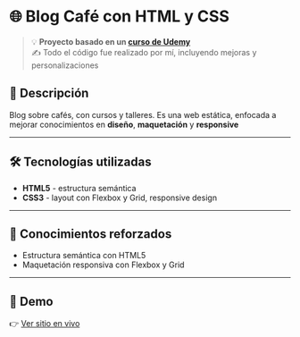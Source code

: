# 🌐 Blog Café con HTML y CSS

> 💡 **Proyecto basado en un [curso de Udemy](https://www.udemy.com/course/desarrollo-web-completo-con-html5-css3-js-php-y-mysql)**  
> ✍️ Todo el código fue realizado por mí, incluyendo mejoras y personalizaciones

## 📌 Descripción

Blog sobre cafés, con cursos y talleres. Es una web estática, enfocada a mejorar conocimientos en **diseño**, **maquetación** y **responsive**

---

## 🛠️ Tecnologías utilizadas

- **HTML5** - estructura semántica
- **CSS3** - layout con Flexbox y Grid, responsive design

---

## 🔁 Conocimientos reforzados
- Estructura semántica con HTML5
- Maquetación responsiva con Flexbox y Grid

---

## 🚀 Demo

👉 [Ver sitio en vivo](https://josejulio1.github.io/blog-cafe)